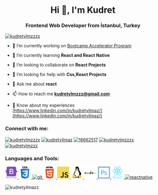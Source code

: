 <h1 align="center">Hi 👋, I'm Kudret</h1>
<h3 align="center">Frontend Web Developer from İstanbul, Turkey</h3>

<p align="left"> <a href="https://twitter.com/kudretylmzzzx" target="blank"><img src="https://img.shields.io/twitter/follow/kudretylmzzzx?logo=twitter&style=for-the-badge" alt="kudretylmzzzx" /></a> </p>

- 🔭 I’m currently working on [Bootcamp Accelerator Program](https://patika.dev)

- 🌱 I’m currently learning **React and React Native**

- 👯 I’m looking to collaborate on **React Projects**

- 🤝 I’m looking for help with **Css,React Projects**

- 💬 Ask me about **react**

- 📫 How to reach me **kudretylmzzz@gmail.com**

- 📄 Know about my experiences [https://www.linkedin.com/in/kudretyilmaz/](https://www.linkedin.com/in/kudretyilmaz/)

<h3 align="left">Connect with me:</h3>
<p align="left">
<a href="https://twitter.com/kudretylmzzzx" target="blank"><img align="center" src="https://raw.githubusercontent.com/rahuldkjain/github-profile-readme-generator/master/src/images/icons/Social/twitter.svg" alt="kudretylmzzzx" height="30" width="40" /></a>
<a href="https://linkedin.com/in/kudretyilmaz" target="blank"><img align="center" src="https://raw.githubusercontent.com/rahuldkjain/github-profile-readme-generator/master/src/images/icons/Social/linked-in-alt.svg" alt="kudretyilmaz" height="30" width="40" /></a>
<a href="https://stackoverflow.com/users/16662517" target="blank"><img align="center" src="https://raw.githubusercontent.com/rahuldkjain/github-profile-readme-generator/master/src/images/icons/Social/stack-overflow.svg" alt="16662517" height="30" width="40" /></a>
<a href="https://instagram.com/kudretylmzzzx" target="blank"><img align="center" src="https://raw.githubusercontent.com/rahuldkjain/github-profile-readme-generator/master/src/images/icons/Social/instagram.svg" alt="kudretylmzzzx" height="30" width="40" /></a>
<a href="https://www.hackerrank.com/kudretylmzzz" target="blank"><img align="center" src="https://raw.githubusercontent.com/rahuldkjain/github-profile-readme-generator/master/src/images/icons/Social/hackerrank.svg" alt="kudretylmzzz" height="30" width="40" /></a>
</p>

<h3 align="left">Languages and Tools:</h3>
<p align="left"> <a href="https://getbootstrap.com" target="_blank" rel="noreferrer"> <img src="https://raw.githubusercontent.com/devicons/devicon/master/icons/bootstrap/bootstrap-plain-wordmark.svg" alt="bootstrap" width="40" height="40"/> </a> <a href="https://www.w3schools.com/css/" target="_blank" rel="noreferrer"> <img src="https://raw.githubusercontent.com/devicons/devicon/master/icons/css3/css3-original-wordmark.svg" alt="css3" width="40" height="40"/> </a> <a href="https://git-scm.com/" target="_blank" rel="noreferrer"> <img src="https://www.vectorlogo.zone/logos/git-scm/git-scm-icon.svg" alt="git" width="40" height="40"/> </a> <a href="https://www.w3.org/html/" target="_blank" rel="noreferrer"> <img src="https://raw.githubusercontent.com/devicons/devicon/master/icons/html5/html5-original-wordmark.svg" alt="html5" width="40" height="40"/> </a> <a href="https://developer.mozilla.org/en-US/docs/Web/JavaScript" target="_blank" rel="noreferrer"> <img src="https://raw.githubusercontent.com/devicons/devicon/master/icons/javascript/javascript-original.svg" alt="javascript" width="40" height="40"/> </a> <a href="https://www.linux.org/" target="_blank" rel="noreferrer"> <img src="https://raw.githubusercontent.com/devicons/devicon/master/icons/linux/linux-original.svg" alt="linux" width="40" height="40"/> </a> <a href="https://nodejs.org" target="_blank" rel="noreferrer"> <img src="https://raw.githubusercontent.com/devicons/devicon/master/icons/nodejs/nodejs-original-wordmark.svg" alt="nodejs" width="40" height="40"/> </a> <a href="https://www.photoshop.com/en" target="_blank" rel="noreferrer"> <img src="https://raw.githubusercontent.com/devicons/devicon/master/icons/photoshop/photoshop-line.svg" alt="photoshop" width="40" height="40"/> </a> <a href="https://reactjs.org/" target="_blank" rel="noreferrer"> <img src="https://raw.githubusercontent.com/devicons/devicon/master/icons/react/react-original-wordmark.svg" alt="react" width="40" height="40"/> </a> <a href="https://reactnative.dev/" target="_blank" rel="noreferrer"> <img src="https://reactnative.dev/img/header_logo.svg" alt="reactnative" width="40" height="40"/> </a> </p>

<p><img align="center" src="https://github-readme-stats.vercel.app/api/top-langs?username=kudretyilmazz&show_icons=true&locale=en&layout=compact" alt="kudretyilmazz" /></p>
